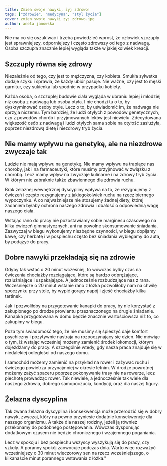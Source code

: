 ```yaml
---
title: Zmień swoje nawyki, żyj zdrowo!
tags: ["zdrowie", "medycyna", "styl życia"]
cover: zmien swoje nawyki zyj zdrowo.jpg
author: aneta janowska
---
```


Nie ma co się oszukiwać i trzeba powiedzieć wprost, że człowiek szczupły jest sprawniejszy, odporniejszy i często zdrowszy od tego z nadwagą. Osoba szczupła znacznie lepiej wygląda także w jakiejkolwiek kreacji. 

## Szczupły równa się zdrowy

Niezależnie od tego, czy jest to mężczyzna, czy kobieta. Smukła sylwetka dodaje szyku i sprawia, że każdy ubiór pasuje. Nie ważne, czy jest to męski garnitur, czy sukienka lub spodnie w przypadku kobiety.

<re-img src="zmien swoje nawyki zyj zdrowo.jpg" title="Zmień swoje nawyki, żyj zdrowo!"></re-img>

 Każda osoba, o szczupłej budowie ciała wygląda w ubraniu lepiej i młodziej niż osoba z nadwagą lub osoba otyła. I nie chodzi tu o to, by dyskryminować osoby otyłe. Lecz o to, by uświadomić im, że nadwaga nie sprzyja niczemu. Tym bardziej, że ludzi otyłych z powodów genetycznych, czy z powodów chorób i przyjmowanych leków jest niewielu. Zdecydowana większość osób z nadwagą i ludzi otyłych sama sobie na otyłość zasłużyła, poprzez niezdrową dietę i niezdrowy tryb życia.

## Nie mamy wpływu na genetykę, ale na niezdrowe zwyczaje tak

Ludzie nie mają wpływu na genetykę. Nie mamy wpływu na trapiące nas choroby, jak i na farmaceutyki, które musimy przyjmować w związku z chorobą. Lecz mamy wpływ na zwyczaje kulinarne i na zdrowy tryb życia. W którym nie zabraknie także zbawiennego dla zdrowia ruchu.

Brak żelaznej wewnętrznej dyscypliny wpływa na to, że rezygnujemy z ćwiczeń i często rezygnujemy z jakiegokolwiek ruchu na rzecz biernego wypoczynku. A co najważniejsze nie stosujemy żadnej diety, której zadaniem byłaby ochrona naszego zdrowia i dbałość o odpowiednią wagę naszego ciała.

<re-img src="wysilek fizyczne odpreza.jpg" title="Zawsze znajdz czas na spacer"></re-img>

Wstając rano do pracy nie pozostawiamy sobie marginesu czasowego na kilka ćwiczeń gimnastycznych, ani na powolne skonsumowanie śniadania. Zazwyczaj w biegu wykonujemy niezbędne czynności, w biegu dopijamy kawę, czy herbatę i w pospiechu często bez śniadania wybiegamy do auta, by podążyć do pracy.

## Dobre nawyki przekładają się na zdrowie

Gdyby tak wstać o 20 minut wcześniej, to wówczas byłby czas na ćwiczenia chociażby rozciągające, które są bardzo odprężające, rozluźniające i uspakajające. A jednocześnie rozbudzające nas z rana. Wcześniejsze o 20 minut wstanie rano z łóżka pozwoliłoby nam na chwilę spoczynku przy stole, by wypić gorący napój i zjeść chociażby kilka tartinek.

Jak i pozwoliłoby na przygotowanie kanapki do pracy, by nie korzystać z zakupionego po drodze prowiantu przeznaczonego na drugie śniadanie. Kanapka przygotowana w domu będzie znacznie wartościowsza niż to, co zakupimy w biegu.

<re-img src="zdrowy sportowy styl zycia.jpg" title="Zrezygnuj z samochodu zacznij żyć"></re-img>

Poza tym świadomość tego, że nie musimy się śpieszyć daje komfort psychiczny i pozytywnie nastraja na rozpoczynający się dzień. Nie mówiąc o tym, iż wstając wcześniej możemy zamienić środek lokomocji, którym dojeżdżamy do pracy. A szczególnie wtedy, gdy nasza praca znajduje się w niedalekiej odległości od naszego domu. 

I samochód możemy zamienić na przykład na rower i zażywać ruchu i świeżego powietrza przynajmniej w okresie letnim. W drodze powrotnej możemy zażyć spaceru poprzez pokonywanie trasy nie na rowerze, lecz piechotę prowadząc rower. Tak niewiele, a jednocześnie tak wiele dla naszego zdrowia, dobrego samopoczucia, kondycji, oraz dla naszej figury.

## Żelazna dyscyplina

Tak zwana żelazna dyscyplina i konsekwencja może przerodzić się w dobry nawyk, zwyczaj, który na pewno przyniesie dodatnie konsekwencje dla naszego organizmu. A także dla naszej rodziny, jeżeli ją również przekonamy do podobnego postępowania. Wówczas dysponując dodatkowym czasem nie będzie chronicznego i wzajemnego poganiania. 

Lecz w spokoju i bez pospiechu wszyscy wyszykują się do pracy, czy szkoły. A poranny spokój zaowocuje podczas dnia.
Warto więc rozważyć wcześniejszy o 30 minut wieczorowy sen na rzecz wcześniejszego, o kilkanaście minut porannego wstawania z łóżka."